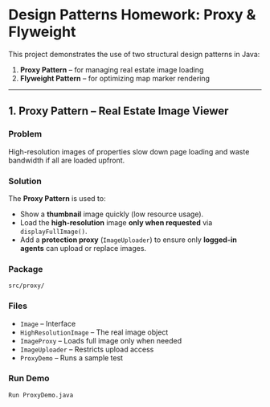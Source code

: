 # Design Patterns Homework: Proxy & Flyweight

This project demonstrates the use of two structural design patterns in Java:

1. **Proxy Pattern** – for managing real estate image loading
2. **Flyweight Pattern** – for optimizing map marker rendering

---

## 1. Proxy Pattern – Real Estate Image Viewer

### Problem
High-resolution images of properties slow down page loading and waste bandwidth if all are loaded upfront.

### Solution
The **Proxy Pattern** is used to:
- Show a **thumbnail** image quickly (low resource usage).
- Load the **high-resolution** image **only when requested** via `displayFullImage()`.
- Add a **protection proxy** (`ImageUploader`) to ensure only **logged-in agents** can upload or replace images.

### Package
`src/proxy/`

### Files
- `Image` – Interface
- `HighResolutionImage` – The real image object
- `ImageProxy` – Loads full image only when needed
- `ImageUploader` – Restricts upload access
- `ProxyDemo` – Runs a sample test

### Run Demo
```bash
Run ProxyDemo.java
